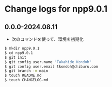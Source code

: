 # Change logs for npp9.0.1

## 0.0.0-2024.08.11

- 次のコマンドを使って、環境を初期化

```sh
$ mkdir npp9.0.1
$ cd npp9.0.1
$ git init
$ git config user.name "Takahide Kondoh"
$ git config user.email tkondoh@chiburu.com
$ git branch -m main
$ touch README.md
$ touch CHANGELOG.md
```
